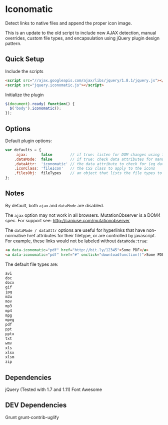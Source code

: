 Iconomatic
===============

Detect links to native files and append the proper icon image.


This is an update to the old script to include new AJAX detection, manual overrides, custom file types, and encapsulation using jQuery plugin design pattern.


## Quick Setup
Include the scripts
```html
<script src="//ajax.googleapis.com/ajax/libs/jquery/1.8.1/jquery.js"></script>
<script src="jquery.iconomatic.js"></script>
```

Initialize the plugin
```js
$(document).ready( function() {
  $('body').iconomatic();
});
```
## Options
Default plugin options:
```js
var defaults = {
     ajax:      false        // if true: listen for DOM changes using the MutationObserver object
    ,dataMode:  false        // if true: check data attributes for manually tagged links (useful for redirected links)
    ,dataAttr:  'iconomatic' // the data attribute to check for (eg data-iconomatic="pdf")
    ,iconClass: 'fileIcon'   // the CSS class to apply to the icons
    ,filesObj:  fileTypes    // an object that lists the file types to label with icons (see structure below)
};
```
## Notes
By default, both ```ajax``` and ```dataMode``` are disabled.

The ```ajax``` option may not work in all browsers. MutationObserver is a DOM4 spec.
For support see: http://caniuse.com/mutationobserver

The ```dataMode / dataAttr``` options are useful for hyperlinks that have non-normative href attributes for their filetype, or are controlled by javascript.
For example, these links would not be labeled without ```dataMode:true```:
```html
<a data-iconomatic="pdf" href="http://bit.ly/12345">Some PDF</a>
<a data-iconomatic="pdf" href="#" onclick="downloadfunction()">Some PDF</a>
```

The default file types are:
```js
avi
doc
docx
gif
jpg
m3u
mov
mp3
mp4 
mpg
mpeg
pdf
ppt
pptx
txt
wmv
xls
xlsx
xlsm
zip
```

## Dependencies
jQuery (Tested with 1.7 and 1.11)
Font Awesome

## DEV Dependencies
Grunt
grunt-contrib-uglify
